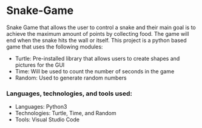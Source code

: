 # Snake-Game

Snake Game that allows the user to control a snake and their main goal is to achieve the maximum amount of points by collecting food. The game will end when the snake hits the wall or itself. This project is a python based game that uses the following modules:
- Turtle: Pre-installed library that allows users to create shapes and pictures for the GUI
- Time: Will be used to count the number of seconds in the game
- Random: Used to generate random numbers

### Languages, technologies, and tools used:

* Languages: Python3
* Technologies: Turtle, Time, and Random
* Tools: Visual Studio Code
